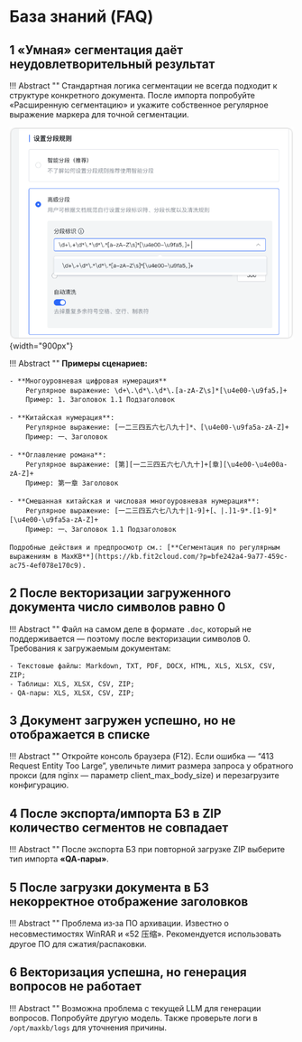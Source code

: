# База знаний (FAQ)

## 1 «Умная» сегментация даёт неудовлетворительный результат

!!! Abstract ""
    Стандартная логика сегментации не всегда подходит к структуре конкретного документа. После импорта попробуйте «Расширенную сегментацию» и укажите собственное регулярное выражение маркера для точной сегментации.

![doc](../img/FAQ/使用高级分段.png){width="900px"}

!!! Abstract ""
    **Примеры сценариев:**
    
    - **Многоуровневая цифровая нумерация**  
        Регулярное выражение: \d+\.\d*\.\d*\.[a-zA-Z\s]*[\u4e00-\u9fa5，]+  
        Пример: 1. Заголовок 1.1 Подзаголовок

    - **Китайская нумерация**:  
        Регулярное выражение: [一二三四五六七八九十]*、[\u4e00-\u9fa5a-zA-Z]+  
        Пример: 一、Заголовок

    - **Оглавление романа**:  
        Регулярное выражение: [第][一二三四五六七八九十]+[章][\u4e00-\u4e00a-zA-Z]+  
        Пример: 第一章 Заголовок

    - **Смешанная китайская и числовая многоуровневая нумерация**:  
        Регулярное выражение: [一二三四五六七八九十|1-9]+[、|.]1-9*.[1-9]*[\u4e00-\u9fa5a-zA-Z]+  
        Пример: 一、Заголовок 1.1 Подзаголовок
    
    Подробные действия и предпросмотр см.: [**Сегментация по регулярным выражениям в MaxKB**](https://kb.fit2cloud.com/?p=bfe242a4-9a77-459c-ac75-4ef078e170c9).

## 2 После векторизации загруженного документа число символов равно 0

!!! Abstract ""
    Файл на самом деле в формате `.doc`, который не поддерживается — поэтому после векторизации символов 0.
    Требования к загружаемым документам:

    - Текстовые файлы: Markdown, TXT, PDF, DOCX, HTML, XLS, XLSX, CSV, ZIP;
    - Таблицы: XLS, XLSX, CSV, ZIP;
    - QA‑пары: XLS, XLSX, CSV, ZIP;

## 3 Документ загружен успешно, но не отображается в списке

!!! Abstract ""
    Откройте консоль браузера (F12). Если ошибка — “413 Request Entity Too Large”, увеличьте лимит размера запроса у обратного прокси (для nginx — параметр client_max_body_size) и перезагрузите конфигурацию.

## 4 После экспорта/импорта БЗ в ZIP количество сегментов не совпадает

!!! Abstract ""
    После экспорта БЗ при повторной загрузке ZIP выберите тип импорта **«QA‑пары»**.

## 5 После загрузки документа в БЗ некорректное отображение заголовков

!!! Abstract ""
    Проблема из‑за ПО архивации. Известно о несовместимостях WinRAR и «52 压缩». Рекомендуется использовать другое ПО для сжатия/распаковки.

## 6 Векторизация успешна, но генерация вопросов не работает

!!! Abstract ""
    Возможна проблема с текущей LLM для генерации вопросов. Попробуйте другую модель. Также проверьте логи в `/opt/maxkb/logs` для уточнения причины.